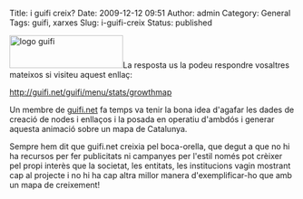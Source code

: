 Title: i guifi creix?
Date: 2009-12-12 09:51
Author: admin
Category: General
Tags: guifi, xarxes
Slug: i-guifi-creix
Status: published

<img src="http://gil.badall.net/wp-content/uploads/2007/10/logo-guifi.png" title="logo guifi" class="alignright size-full wp-image-220" width="200" height="58" alt="logo guifi" />La resposta us la podeu respondre vosaltres mateixos si visiteu aquest enllaç:

<http://guifi.net/guifi/menu/stats/growthmap>

Un membre de [guifi.net](http://www.guifi.net "Lloc web del projecte guifi.net") fa temps va tenir la bona idea d'agafar les dades de creació de nodes i enllaços i la posada en operatiu d'ambdós i generar aquesta animació sobre un mapa de Catalunya.

Sempre hem dit que guifi.net creixia pel boca-orella, que degut a que no hi ha recursos per fer publicitats ni campanyes per l'estil només pot crèixer pel propi interès que la societat, les entitats, les institucions vagin mostrant cap al projecte i no hi ha cap altra millor manera d'exemplificar-ho que amb un mapa de creixement!

